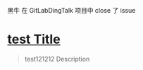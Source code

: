 黑牛 在 GitLabDingTalk 项目中 close 了 issue

# [ test Title ](http://gitlab.xxxxxxx.com/server/xyz/GitLabDingTalk/issues/1)

> test121212 Description



